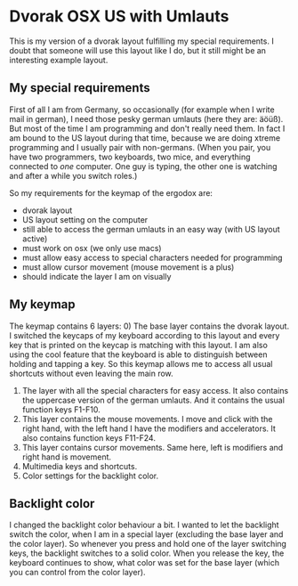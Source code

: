 Dvorak OSX US with Umlauts
==========================

This is my version of a dvorak layout fulfilling my special requirements. I
doubt that someone will use this layout like I do, but it still might be an 
interesting example layout. 

My special requirements
-----------------------
First of all I am from Germany, so occasionally (for example when I write mail
in german), I need those pesky german umlauts (here they are: äöüß). But most of
the time I am programming and don't really need them. In fact I am bound to the 
US layout during that time, because we are doing xtreme programming and I
usually pair with non-germans. (When you pair, you have two programmers, two
keyboards, two mice, and everything connected to _one_ computer. One guy is
typing, the other one is watching and after a while you switch roles.)

So my requirements for the keymap of the ergodox are:
* dvorak layout
* US layout setting on the computer
* still able to access the german umlauts in an easy way (with US layout active)
* must work on osx (we only use macs)
* must allow easy access to special characters needed for programming
* must allow cursor movement (mouse movement is a plus)
* should indicate the layer I am on visually

My keymap
---------
The keymap contains 6 layers:
0) The base layer contains the dvorak layout. I switched the keycaps of my
keyboard according to this layout and every key that is printed on the keycap is
matching with this layout. I am also using the cool feature that the keyboard is
able to distinguish between holding and tapping a key. So this keymap allows me
to access all usual shortcuts without even leaving the main row.
1) The layer with all the special characters for easy access. It also contains
the uppercase version of the german umlauts. And it contains the usual function
keys F1-F10.
2) This layer contains the mouse movements. I move and click with the right
hand, with the left hand I have the modifiers and accelerators. It also contains
function keys F11-F24.
3) This layer contains cursor movements. Same here, left is modifiers and right
hand is movement.
4) Multimedia keys and shortcuts.
5) Color settings for the backlight color.

Backlight color
---------------
I changed the backlight color behaviour a bit. I wanted to let the backlight
switch the color, when I am in a special layer (excluding the base layer and the
color layer). So whenever you press and hold one of the layer switching keys,
the backlight switches to a solid color. When you release the key, the keyboard
continues to show, what color was set for the base layer (which you can control
from the color layer).


